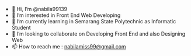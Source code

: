 - 👋 Hi, I’m @nabila99139
- 👀 I’m interested in Front End Web Developing
- 🌱 I’m currently learning in Semarang State Polytechnic as Informatic Student
- 💞️ I’m looking to collaborate on Developing Front End and also Designing Web
- 📫 How to reach me : nabilamiss99@gmail.com

<!---
nabila99139/nabila99139 is a ✨ special ✨ repository because its `README.md` (this file) appears on your GitHub profile.
You can click the Preview link to take a look at your changes.
--->
